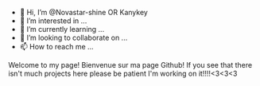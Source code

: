 - 👋 Hi, I’m @Novastar-shine OR Kanykey 
- 👀 I’m interested in ...
- 🌱 I’m currently learning ...
- 💞️ I’m looking to collaborate on ...
- 📫 How to reach me ...

<!---
Novastar-shine/Novastar-shine is a ✨ special ✨ repository because its `README.md` (this file) appears on your GitHub profile.
You can click the Preview link to take a look at your changes.
--->
Welcome to my page!
Bienvenue sur ma page Github!
If you see that there isn't much projects here please be patient I'm working on it!!!!<3<3<3

